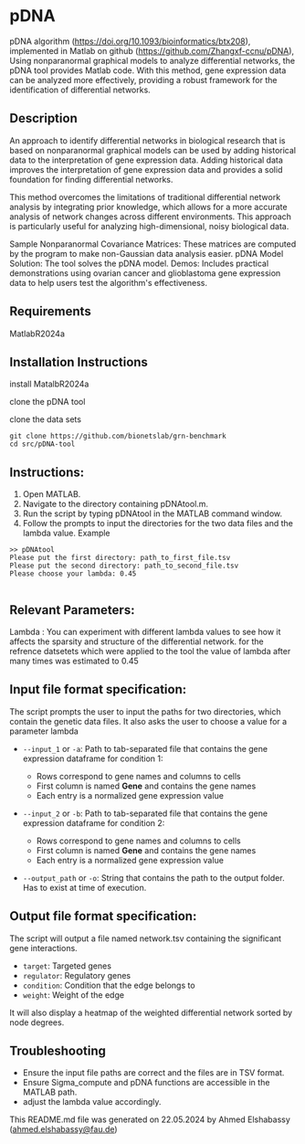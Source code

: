 # pDNA

pDNA algorithm (https://doi.org/10.1093/bioinformatics/btx208), implemented in Matlab on github (https://github.com/Zhangxf-ccnu/pDNA), Using nonparanormal graphical models to analyze differential networks, the pDNA tool provides Matlab code. With this method, gene expression data can be analyzed more effectively, providing a robust framework for the identification of differential networks.


## Description

An approach to identify differential networks in biological research that is based on nonparanormal graphical models can be used by adding historical data to the interpretation of gene expression data. Adding historical data improves the interpretation of gene expression data and provides a solid foundation for finding differential networks.

This method overcomes the limitations of traditional differential network analysis by integrating prior knowledge, which allows for a more accurate analysis of network changes across different environments. This approach is particularly useful for analyzing high-dimensional, noisy biological data.

Sample Nonparanormal Covariance Matrices: These matrices are computed by the program to make non-Gaussian data analysis easier.
pDNA Model Solution: The tool solves the pDNA model.
Demos: Includes practical demonstrations using ovarian cancer and glioblastoma gene expression data to help users test the algorithm's effectiveness.

## Requirements

MatlabR2024a


## Installation Instructions

install MatalbR2024a

clone the pDNA tool

clone the data sets
```
git clone https://github.com/bionetslab/grn-benchmark
cd src/pDNA-tool 
```


## Instructions:

1. Open MATLAB.
2. Navigate to the directory containing pDNAtool.m.
3. Run the script by typing pDNAtool in the MATLAB command window.
4. Follow the prompts to input the directories for the two data files and the lambda value.
Example 
```
>> pDNAtool
Please put the first directory: path_to_first_file.tsv
Please put the second directory: path_to_second_file.tsv
Please choose your lambda: 0.45


```

## Relevant Parameters:
Lambda : You can experiment with different lambda values to see how it affects the sparsity and structure of the differential network.
for the refrence datsetets which were applied to the tool the value of lambda after many times was estimated to 0.45


## Input file format specification:
The script prompts the user to input the paths for two directories, which contain the genetic data files.
It also asks the user to choose a value for a parameter lambda
- `--input_1` or `-a`: Path to tab-separated file that contains the gene expression dataframe for condition 1:
    - Rows correspond to gene names and columns to cells 
    - First column is named **Gene** and contains the gene names
    - Each entry is a normalized gene expression value
- `--input_2` or `-b`: Path to tab-separated file that contains the gene expression dataframe for condition 2:
    - Rows correspond to gene names and columns to cells 
    - First column is named **Gene** and contains the gene names
    - Each entry is a normalized gene expression value

- `--output_path` or `-o`: String that contains the path to the output folder. Has to exist at time of execution.

## Output file format specification:
The script will output a file named network.tsv containing the significant gene interactions.
- `target`: Targeted genes
- `regulator`: Regulatory genes
- `condition`: Condition that the edge belongs to
- `weight`: Weight of the edge

It will also display a heatmap of the weighted differential network sorted by node degrees.

## Troubleshooting
- Ensure the input file paths are correct and the files are in TSV format.
- Ensure Sigma_compute and pDNA functions are accessible in the MATLAB path.
- adjust the lambda value accordingly.




This README.md file was generated on 22.05.2024 by Ahmed Elshabassy (ahmed.elshabassy@fau.de)
